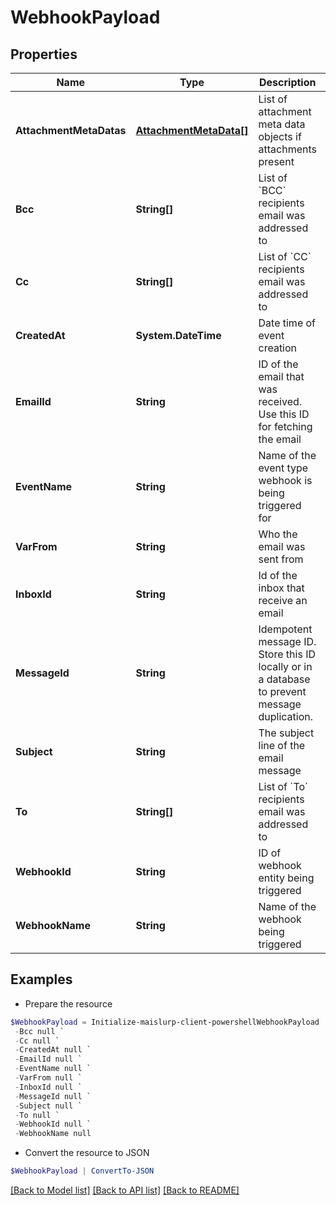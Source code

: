 # WebhookPayload
## Properties

Name | Type | Description | Notes
------------ | ------------- | ------------- | -------------
**AttachmentMetaDatas** | [**AttachmentMetaData[]**](AttachmentMetaData) | List of attachment meta data objects if attachments present | [optional] 
**Bcc** | **String[]** | List of &#x60;BCC&#x60; recipients email was addressed to | [optional] 
**Cc** | **String[]** | List of &#x60;CC&#x60; recipients email was addressed to | [optional] 
**CreatedAt** | **System.DateTime** | Date time of event creation | [optional] 
**EmailId** | **String** | ID of the email that was received. Use this ID for fetching the email | [optional] 
**EventName** | **String** | Name of the event type webhook is being triggered for | [optional] 
**VarFrom** | **String** | Who the email was sent from | [optional] 
**InboxId** | **String** | Id of the inbox that receive an email | [optional] 
**MessageId** | **String** | Idempotent message ID. Store this ID locally or in a database to prevent message duplication. | [optional] 
**Subject** | **String** | The subject line of the email message | [optional] 
**To** | **String[]** | List of &#x60;To&#x60; recipients email was addressed to | [optional] 
**WebhookId** | **String** | ID of webhook entity being triggered | [optional] 
**WebhookName** | **String** | Name of the webhook being triggered | [optional] 

## Examples

- Prepare the resource
```powershell
$WebhookPayload = Initialize-maislurp-client-powershellWebhookPayload  -AttachmentMetaDatas null `
 -Bcc null `
 -Cc null `
 -CreatedAt null `
 -EmailId null `
 -EventName null `
 -VarFrom null `
 -InboxId null `
 -MessageId null `
 -Subject null `
 -To null `
 -WebhookId null `
 -WebhookName null
```

- Convert the resource to JSON
```powershell
$WebhookPayload | ConvertTo-JSON
```

[[Back to Model list]](../README#documentation-for-models) [[Back to API list]](../README#documentation-for-api-endpoints) [[Back to README]](../README)


